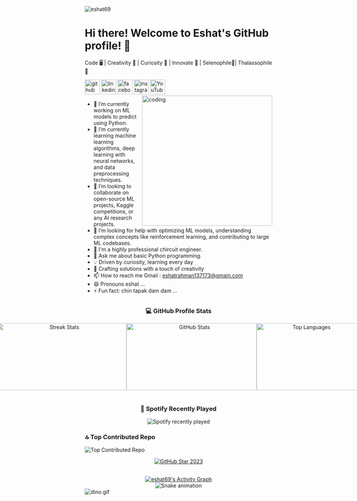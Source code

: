 <p align="left"> <img src="https://komarev.com/ghpvc/?username=eshat69&label=Profile%20views&color=0e75b6&style=flat" alt="eshat69" /> </p>

# Hi there! Welcome to Eshat's GitHub profile! 👋
Code 🖥️ | Creativity 🎨 | Curiosity 🌌 | Innovate 🚀 | Selenophile🌙| Thalassophile 🌊



[<img src='https://cdn.jsdelivr.net/npm/simple-icons@3.0.1/icons/github.svg' alt='github' height='40'>](https://github.com/eshat69)  [<img src='https://cdn.jsdelivr.net/npm/simple-icons@3.0.1/icons/linkedin.svg' alt='linkedin' height='40'>](https://www.linkedin.com/in/https://www.linkedin.com/in/eshat-rahman-b18516154//)  [<img src='https://cdn.jsdelivr.net/npm/simple-icons@3.0.1/icons/facebook.svg' alt='facebook' height='40'>](https://www.facebook.com/https://www.facebook.com/eshat0007)  [<img src='https://cdn.jsdelivr.net/npm/simple-icons@3.0.1/icons/instagram.svg' alt='instagram' height='40'>](https://www.instagram.com/https://www.instagram.com/eshat_rahman//)  [<img src='https://cdn.jsdelivr.net/npm/simple-icons@3.0.1/icons/youtube.svg' alt='YouTube' height='40'>](https://www.youtube.com/channel/https://www.youtube.com/@UR%C2%B7Eshat)  
<img align="right" alt="coding" width="350" src="https://github.com/user-attachments/assets/edbe8c7f-84c2-4903-9eaf-4066f23c0e58">


- 🔭 I’m currently working on ML models to predict using Python.
- 🌱 I’m currently learning machine learning algorithms, deep learning with neural networks, and data preprocessing techniques.
- 👯 I’m looking to collaborate on open-source ML projects, Kaggle competitions, or any AI research projects.
- 🤔 I’m looking for help with optimizing ML models, understanding complex concepts like reinforcement learning, and contributing to large ML codebases.
- 🗿 I'm a highly professional chircuit engineer.
- 💬 Ask me about basic Python programming.
- 💡 Driven by curiosity, learning every day
- 🎨 Crafting solutions with a touch of creativity
- 📫 How to reach me Gmail : eshatrahman137173@gmain.com 
- 😄 Pronouns eshat ...
- ⚡ Fun fact: chin tapak dam dam  ...
##  
<div align="center">
  <h3>💻 GitHub Profile Stats</h3>
  <div style="display: flex; justify-content: center; align-items: center;">
    <img width="350" height="180" src="https://streak-stats.demolab.com/?user=eshat69&count_private=true&theme=react&border_radius=5" alt="Streak Stats"/> 
    <img width="350" height="180" src="https://github-readme-stats.vercel.app/api?username=eshat69&show_icons=true&theme=react&rank_icon=github&border_radius=5" alt="GitHub Stats" />
    <img width="280" height="180" src="https://github-readme-stats.vercel.app/api/top-langs/?username=eshat69&hide=HTML&langs_count=8&layout=compact&theme=react&border_radius=5&exclude_repo=github-readme-stats" alt="Top Languages" />
  </div>
  <br> 
  <h3>🎵 Spotify Recently Played</h3>
  <img src="https://spotify-recently-played-readme.vercel.app/api?count=5" alt="Spotify recently played" />
</div>
  <h3>🔝 Top Contributed Repo</h3>
  <img src="https://github-contributor-stats.vercel.app/api?username=eshat69&limit=5&theme=radical&combine_all_yearly_contributions=true" alt="Top Contributed Repo" />
  <br> <!-- Line break for separation -->
  <!-- GitHub Star Badge -->
  <p align="center">
    <a href="https://stars.github.com/profiles/eshat69/">
      <img src="https://github.com/DenverCoder1/DenverCoder1/raw/main/.github/assets/20955511/ca15be3f-d00b-438e-91f6-fb5568c1f632.gif" alt="GitHub Star 2023"/>
    </a>
  </p>
</div>
<!-- Clear float for better alignment of following content -->
<br style="clear:both;">
<!-- Activity Graph and Snake Animation -->
<div align="center">
  <a href="https://github.com/eshat69">
    <img alt="eshat69's Activity Graph" src="https://github-readme-activity-graph.vercel.app/graph/?username=eshat69&bg_color=1F222E&color=F8D866&line=F85D7F&point=FFFFFF&hide_border=true" />
  </a>
</div>
<div style="text-align: center;">
    <img src="[![snake animation](https://github.com/eshat69/eshat69/blob/output/github-contribution-grid-snake2.svg)
)" alt="Snake animation" />
</div>

<img data-target="animated-image.replacedImage" alt="dino.gif" class="AnimatedImagePlayer-animatedImage" src="https://github.com/saadeghi/saadeghi/raw/master/dino.gif" style="display: block; opacity: 1;">
